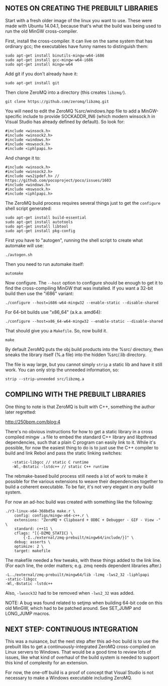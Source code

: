 ## NOTES ON CREATING THE PREBUILT LIBRARIES ##

Start with a fresh older image of the linux you want to use.  These were made
with Ubuntu 14.04.1, because that's what the build was being used to run the
old MinGW cross-compiler.

First, install the cross-compiler.  It can live on the same system that has
ordinary gcc; the executables have funny names to distinguish them:

    sudo apt-get install binutils-mingw-w64-i686
    sudo apt-get install gcc-mingw-w64-i686
    sudo apt-get install mingw-w64

Add git if you don't already have it:

    sudo apt-get install git

Then clone ZeroMQ into a directory (this creates `libzmq/`).

    git clone https://github.com/zeromq/libzmq.git

You will need to edit the ZeroMQ %src/windows.hpp file to add a MinGW-specific
include to provide SOCKADDR_IN6 (which modern winsock.h in Visual Studio has
already defined by default).  So look for:

    #include <winsock.h>
    #include <winsock2.h>
    #include <windows.h>
    #include <mswsock.h>
    #include <iphlpapi.h>

And change it to:

    #include <winsock.h>
    #include <winsock2.h>
    #include <ws2ipdef.h> // https://github.com/pocoproject/poco/issues/1603
    #include <windows.h>
    #include <mswsock.h>
    #include <iphlpapi.h>

The ZeroMQ build process requires several things just to get the `configure`
shell script generated:

    sudo apt-get install build-essential
    sudo apt-get install autotools
    sudo apt-get install libtool
    sudo apt-get install pkg-config

First you have to "autogen", running the shell script to create what automake
will use:

    ./autogen.sh

Then you need to run automake itself:

    automake

Now configure.  The `--host` option to configure should be enough to get it to
find the cross-compiling MinGW that was installed.  If you want a 32-bit build
then use the "i686" variant:

    ./configure --host=i686-w64-mingw32 --enable-static --disable-shared

For 64-bit builds use "x86_64" (a.k.a. amd64):

    ./configure --host=x86_64-w64-mingw32 --enable-static --disable-shared

That should give you a `Makefile`.  So, now build it.

    make

By default ZeroMQ puts the obj build products into the %src/ directory, then
sneaks the library itself (%.a file) into the hidden %src/.lib directory.

The file is way large, but you cannot simply `strip` a static lib and have it
still work.  You can only strip the unneeded information, so:

    strip --strip-unneeded src/libzmq.a


## COMPILING WITH THE PREBUILT LIBRARIES ##

One thing to note is that ZeroMQ is built with C++, something the author
later regretted:

http://250bpm.com/blog:4

There's no obvious instructions for how to get a static library in a cross
compiled mingw `.a` file to embed the standard C++ library and libpthread
dependencies, such that a plain C program can easily link to it.  While it's
possible, for now the easiest thing to do is to just use the C++ compiler to
build and link Rebol and pass the static linking switches:

       -static-libgcc // static C runtime
       -Wl,-Bstatic -lstdc++ // static C++ runtime

The rebmake-based build process still needs a lot of work to make it possible
for the various extensions to weave their dependencies together to build a
coherent executable.  To be fair, it's not very elegant in *any* build system.

For now an ad-hoc build was created with something like the following:

    ./r3-linux-x64-368bd5a make.r \
        config: configs/mingw-x64-c++.r \
        extensions: "ZeroMQ + Clipboard + ODBC + Debugger - GIF - View -" \
        standard: c++11 \
        cflags: "[{-DZMQ_STATIC} \
            {-I../external/zmq-prebuilt/mingw64/include/}]" \
        debug: asserts \
        optimize: 2 \
        target: makefile

The makefile needed a few tweaks, with these things added to the link line.
(For each line, the order matters; e.g. zmq needs dependent libraries after.)

    -L../external/zmq-prebuilt/mingw64/lib -lzmq -lws2_32 -liphlpapi
    -static-libgcc
    -Wl,-Bstatic -lstdc++

Also, `-lwsock32` had to be removed when `-lws2_32` was added.

NOTE: A bug was found related to setjmp when building 64-bit code on this old
MinGW, which had to be patched around.  See SET_JUMP and LONG_JUMP macros.


## NEXT STEP: CONTINUOUS INTEGRATION ##

This was a nuisance, but the next step after this ad-hoc build is to use the
prebuilt libs to get a continuously-integrated ZeroMQ cross-compiled on Linux
servers to Windows.  That would be a good time to review lots of issues, like
what kind of overhaul of the build system is needed to support this kind of
complexity for an extension.

For now, the one-off build is a proof of concept that Visual Studio is not
necessary to make a Windows executable including ZeroMQ.
